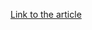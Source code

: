 [Link to the article](https://www.bleepingcomputer.com/news/security/why-cybersecurity-leaders-trust-the-mitre-attack-evaluations/)
